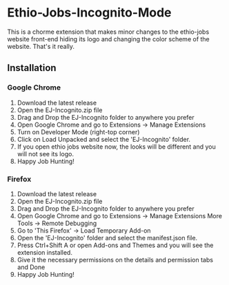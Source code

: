 # Ethio-Jobs-Incognito-Mode
This is a chorme extension that makes minor changes to the ethio-jobs website front-end hiding its logo and changing the color scheme of the website. That's it really.

## Installation
### Google Chrome
1. Download the latest release
2. Open the EJ-Incognito.zip file
3. Drag and Drop the EJ-Incognito folder to anywhere you prefer
4. Open Google Chrome and go to Extensions -> Manage Extensions
5. Turn on Developer Mode (right-top corner)
6. Click on Load Unpacked and select the 'EJ-Incognito' folder.
7. If you open ethio jobs website now, the looks will be different and you will not see its logo.
8. Happy Job Hunting!

### Firefox
1. Download the latest release
2. Open the EJ-Incognito.zip file
3. Drag and Drop the EJ-Incognito folder to anywhere you prefer
4. Open Google Chrome and go to Extensions -> Manage Extensions More Tools -> Remote Debugging
5. Go to 'This Firefox' -> Load Temporary Add-on
7. Open the 'EJ-Incognito' folder and select the manifest.json file.
8. Press Ctrl+Shift A or open Add-ons and Themes and you will see the extension installed.
9. Give it the necessary permissions on the details and permission tabs and Done
10. Happy Job Hunting!
